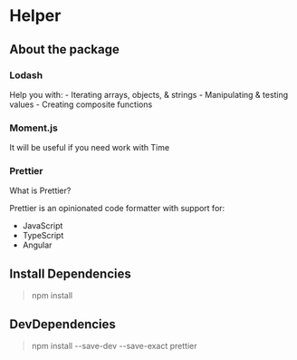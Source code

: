 # Helper

## About the package

### Lodash
Help you with:
    - Iterating arrays, objects, & strings
    - Manipulating & testing values
    - Creating composite functions

### Moment.js
It will be useful if you need work with Time

### Prettier
What is Prettier?

Prettier is an opinionated code formatter with support for:
- JavaScript
- TypeScript
- Angular

## Install Dependencies

> npm install 

## DevDependencies

> npm install --save-dev --save-exact prettier